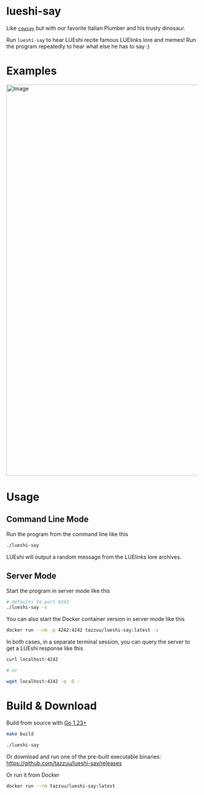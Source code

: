 # lueshi-say

Like [`cowsay`](https://en.wikipedia.org/wiki/Cowsay) but with our favorite Italian Plumber and his trusty dinosaur.

Run `lueshi-say` to hear LUEshi recite famous LUElinks lore and memes! Run the program repeatedly to hear what else he has to say :)

# Examples

<img width="1028" alt="Image" src="https://github.com/user-attachments/assets/ee65504f-9b5a-4777-8820-9c98836a5320" />

# Usage

## Command Line Mode

Run the program from the command line like this

```bash
./lueshi-say
```

LUEshi will output a random message from the LUElinks lore archives.

## Server Mode

Start the program in server mode like this

```bash
# defaults to port 4242
./lueshi-say -s
```

You can also start the Docker container version in server mode like this

```bash
docker run --rm -p 4242:4242 tazzuu/lueshi-say:latest -s
```

In both cases, in a separate terminal session, you can query the server to get a LUEshi response like this

```bash
curl localhost:4242

# or

wget localhost:4242 -q -O -
```

# Build & Download

Build from source with [Go 1.23+](https://go.dev/doc/install)

```bash
make build

./lueshi-say
```

Or download and run one of the pre-built executable binaries: https://github.com/tazzuu/lueshi-say/releases

Or run it from Docker

```bash
docker run --rm tazzuu/lueshi-say:latest
```